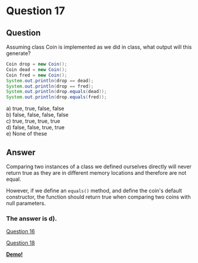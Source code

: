# Question 17
## Question
Assuming class Coin is implemented as we did in class, what output will this generate?
```java
Coin drop = new Coin();
Coin dead = new Coin();
Coin fred = new Coin();
System.out.println(drop == dead);
System.out.println(drop == fred);
System.out.println(drop.equals(dead));
System.out.println(drop.equals(fred)); 
```
a) true, true, false, false  
b) false, false, false, false  
c) true, true, true, true  
d) false, false, true, true  
e) None of these  
## Answer
Comparing two instances of a class we defined ourselves directly will never return true as they are in different memory locations and therefore are not equal. 

However, if we define an `equals()` method, and define the coin's default constructor, the function should return true when comparing two coins with null parameters. 

### **The answer is d).**
[Question 16](https://thunderredstar.me/Test-2-Review/explanations/the_part_with_multiple_guesses/10-19/16)

[Question 18](https://thunderredstar.me/Test-2-Review/explanations/the_part_with_multiple_guesses/10-19/18)

**[Demo!](https://cscircles.cemc.uwaterloo.ca/java_visualize/#code=%2F***%0A%20*%20class%20Coin%20by%20Clyde%20%22Thluffy%22%20Sinclair%20SKELETON%0A%20***%2F%0Aimport%20java.util.*%3B%0A%0Aclass%20Coin%20%7B%0A%09%2F%2F%20attributes%20aka%20instance%20vars%0A%09%2F***%0A%09%20*%20Coin()%20--%20default%20constuctor%20precond%3A%20postcond%3A%0A%09%20***%2F%0A%09String%20type%20%3D%20new%20String()%3B%0A%09String%20face%20%3D%20new%20String()%3B%0A%09int%20heads%20%3D%200%3B%0A%09int%20tails%20%3D%200%3B%0A%09double%20value%20%3D%200%3B%0A%09double%20bias%20%3D%200.5%3B%0A%0A%09public%20Coin()%20%7B%0A%09%09face%20%3D%20%22heads%22%3B%0A%09%09heads%20%2B%3D%201%3B%0A%09%09type%20%3D%20%22null%22%3B%0A%09%7D%0A%0A%09%2F***%0A%09%20*%20Coin(String)%20--%20overloaded%20constructor%20precond%3A%20input%20is%20one%20of%20%22penny%22%2C%0A%09%20*%20%22nickel%22%2C%20%22dime%22%2C%20%22quarter%22%2C%20%22half%20dollar%22%2C%20%22dollar%22%20postcond%3A%0A%09%20***%2F%0A%09public%20Coin(String%20s)%20%7B%0A%09%09type%20%3D%20s%3B%0A%09%09face%20%3D%20%22heads%22%3B%0A%09%09heads%20%2B%3D%201%3B%0A%09%7D%0A%0A%09%2F***%0A%09%20*%20Coin(String%2CString)%20--%20precond%3A%20postcond%3A%0A%09%20***%2F%0A%09public%20Coin(String%20s%2C%20String%20nowFace)%20%7B%0A%09%09type%20%3D%20s%3B%0A%09%09face%20%3D%20nowFace%3B%0A%09%09if%20(nowFace%20%3D%3D%20%22heads%22)%20%7B%0A%09%09%09heads%20%2B%3D%201%3B%0A%09%09%7D%0A%09%09if%20(nowFace%20%3D%3D%20%22tails%22)%20%7B%0A%09%09%09tails%20%2B%3D%201%3B%0A%09%09%7D%0A%0A%09%09value%20%3D%20assignValue(s)%3B%0A%09%7D%0A%0A%09%2F%2F%20Accessors...%0A%09%2F%2F%20----------------------------%0A%09public%20String%20getUpFace()%20%7B%0A%09%09return%20face%3B%0A%09%7D%0A%0A%09public%20int%20getFlipCtr()%20%7B%0A%09%09return%20heads%20%2B%20tails%20-%201%3B%0A%09%7D%0A%0A%09public%20double%20getValue()%20%7B%0A%09%09return%20value%3B%0A%09%7D%0A%0A%09public%20int%20getHeadsCtr()%20%7B%0A%09%09return%20heads%3B%0A%09%7D%0A%0A%09public%20int%20getTailsCtr()%20%7B%0A%09%09return%20tails%3B%0A%09%7D%0A%09%2F%2F%20----------------------------%0A%0A%09%2F***%0A%09%20*%20assignValue()%20--%20set%20a%20Coin's%20monetary%20value%20based%20on%20its%20name%20precond%3A%20input%0A%09%20*%20String%20is%20a%20valid%20coin%20name%20(%22penny%22%2C%20%22nickel%22%2C%20etc.)%20postcond%3A%20instvar%20value%0A%09%20*%20gets%20appropriate%20value%20Returns%20value%20assigned.%0A%09%20***%2F%0A%09private%20double%20assignValue(String%20s)%20%7B%0A%09%09type%20%3D%20s%3B%0A%09%09if%20(s%20%3D%3D%20%22penny%22)%20%7B%0A%09%09%09value%20%3D%200.01%3B%0A%09%09%7D%0A%09%09if%20(s%20%3D%3D%20%22nickel%22)%20%7B%0A%09%09%09value%20%3D%200.05%3B%0A%09%09%7D%0A%09%09if%20(s%20%3D%3D%20%22dime%22)%20%7B%0A%09%09%09value%20%3D%200.10%3B%0A%09%09%7D%0A%09%09if%20(s%20%3D%3D%20%22quarter%22)%20%7B%0A%09%09%09value%20%3D%200.25%3B%0A%09%09%7D%0A%09%09if%20(s%20%3D%3D%20%22half%20dollar%22)%20%7B%0A%09%09%09value%20%3D%200.50%3B%0A%09%09%7D%0A%09%09if%20(s%20%3D%3D%20%22dollar%22)%20%7B%0A%09%09%09value%20%3D%201.00%3B%0A%09%09%7D%0A%09%09return%20value%3B%0A%09%7D%0A%0A%09%2F***%0A%09%20*%20reset()%20--%20initialize%20a%20Coin%20precond%3A%20s%20is%20%22heads%22%20or%20%22tails%22%2C%200.0%20%3C%3D%20d%20%3C%3D%0A%09%20*%201.0%20postcond%3A%20Coin's%20attribs%20reset%20to%20starting%20vals%0A%09%20***%2F%0A%09public%20void%20reset(String%20s%2C%20double%20d)%20%7B%0A%09%09bias%20%3D%20d%3B%0A%09%09face%20%3D%20s%3B%0A%09%7D%0A%0A%09%2F***%0A%09%20*%20String%20flip()%20--%20simulates%20a%20Coin%20flip%20precond%3A%20bias%20is%20a%20double%20on%20interval%0A%09%20*%20%5B0.0%2C1.0%5D%20(1.0%20indicates%20always%20heads%2C%200.0%20always%20tails)%20postcond%3A%20upFace%0A%09%20*%20updated%20to%20reflect%20result%20of%20flip.%20flipCtr%20incremented%20by%201.%20Either%20headsCtr%0A%09%20*%20or%20tailsCtr%20incremented%20by%201%2C%20as%20approp.%20Returns%20%22heads%22%20or%20%22tails%22%0A%09%20***%2F%0A%09public%20String%20flip()%20%7B%0A%09%09%2F%2F%20this%20required%20a%20search%20on%20the%20intertrash%0A%09%09Random%20random%20%3D%20new%20Random()%3B%0A%09%09double%20rnd%20%3D%20random.nextDouble()%3B%0A%09%09int%20res%20%3D%20(rnd%20%3E%20bias)%20%3F%201%20%3A%200%3B%0A%0A%09%09if%20(res%20%3D%3D%201)%20%7B%0A%09%09%09tails%20%2B%3D%201%3B%0A%09%09%09face%20%3D%20%22tails%22%3B%0A%09%09%7D%20else%20%7B%0A%09%09%09heads%20%2B%3D%201%3B%0A%09%09%09face%20%3D%20%22heads%22%3B%0A%09%09%7D%0A%09%09return%20face%3B%0A%09%7D%0A%0A%09%2F***%0A%09%20*%20boolean%20equals(Coin)%20--%20checks%20to%20see%20if%202%20coins%20have%20same%20face%20up%20precond%3A%0A%09%20*%20other%20is%20not%20null%20postcond%3A%20Returns%20true%20if%20both%20coins%20showing%20heads%20or%20both%0A%09%20*%20showing%20tails.%20False%20otherwise.%0A%09%20***%2F%0A%09public%20boolean%20equals(Coin%20other)%20%7B%0A%09%09return%20(other.face%20%3D%3D%20face)%3B%0A%09%7D%0A%0A%09%2F***%0A%09%20*%20String%20toString()%20--%20overrides%20toString()%20provided%20by%20Java%20precond%3A%20n%2Fa%0A%09%20*%20postcond%3A%20Return%20String%20comprised%20of%20name%20and%20current%20face%0A%09%20***%2F%0A%09public%20String%20toString()%20%7B%0A%09%09String%20res%20%3D%20%22%5Cn%3D%3D%3D%3D%3D%3D%3D%3D%3D%3D%3D%3D%3D%20%5CnName%3A%20%22%3B%0A%09%09res%20%2B%3D%20type%20%2B%20%22%5Cn%22%3B%0A%09%09res%20%2B%3D%20%22Face%3A%20%22%3B%0A%09%09res%20%2B%3D%20face%20%2B%20%22%5Cn%22%3B%0A%09%09res%20%2B%3D%20%22%3D%3D%3D%3D%3D%3D%3D%3D%3D%3D%3D%3D%3D%22%3B%0A%09%09return%20res%3B%0A%09%7D%0A%0A%7D%2F%2F%20end%20class%0A%0Apublic%20class%20Demo%20%7B%0A%09public%20static%20void%20main(String%5B%5D%20args)%20%7B%0A%09%09Coin%20drop%20%3D%20new%20Coin()%3B%0A%09%09Coin%20dead%20%3D%20new%20Coin()%3B%0A%09%09Coin%20fred%20%3D%20new%20Coin()%3B%0A%09%09System.out.println(drop%20%3D%3D%20dead)%3B%0A%09%09System.out.println(drop%20%3D%3D%20fred)%3B%0A%09%09System.out.println(drop.equals(dead))%3B%0A%09%09System.out.println(drop.equals(fred))%3B%20%0A%09%7D%0A%7D)**